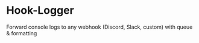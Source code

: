 # Hook-Logger
Forward console logs to any webhook (Discord, Slack, custom) with queue &amp; formatting
